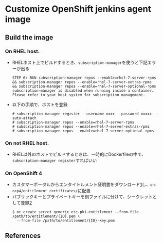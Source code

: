 # Customize OpenShift jenkins agent image

## Build the image

### On RHEL host.
- RHELホスト上でビルドするとき、`subscription-manager`を使うと下記エラーが出る
	```
	STEP 6: RUN subscription-manager repos --enable=rhel-7-server-rpms     && subscription-manager repos --enable=rhel-7-server-extras-rpms     && subscription-manager repos --enable=rhel-7-server-optional-rpms
	subscription-manager is disabled when running inside a container. Please refer to your host system for subscription management.
	```
- 以下の手順で、ホストを登録
	```
	# subscription-manager register --username xxxx --password xxxxx --auto-attach
	# subscription-manager repos --enable=rhel-7-server-rpms
	# subscription-manager repos --enable=rhel-7-server-extras-rpms
	# subscription-manager repos --enable=rhel-7-server-optional-rpms
	```

### On not RHEL host.
- RHEL以外のホストでビルドするときは、一時的にDockerfileの中で、`subscription-manager register`すればいい

### On OpenShift 4
- カスタマーポータルからエンタイトルメント証明書をダウンロード[1]し、`on-ocp4/entitlement_certificates/`に配置
- パブリックキーとプライベートキーを別ファイルに分けて、シークレットとして登録[2]
	```
	$ oc create secret generic etc-pki-entitlement --from-file /path/to/entitlement/{ID}.pem \
	  --from-file /path/to/entitlement/{ID}-key.pem
	```

### 
## References
[1]:  https://access.redhat.com/documentation/ja-jp/red_hat_customer_portal/1/html/red_hat_network_certificate-based_subscription_management/index
[2]: https://access.redhat.com/documentation/ja-jp/openshift_container_platform/4.4/html/builds/builds-source-secrets-entitlements_running-entitled-builds
